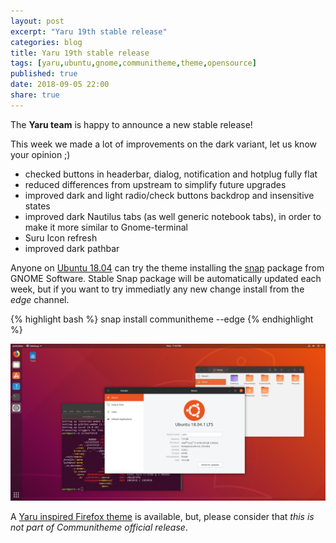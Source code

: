 ```yaml
---
layout: post
excerpt: "Yaru 19th stable release"
categories: blog
title: Yaru 19th stable release
tags: [yaru,ubuntu,gnome,communitheme,theme,opensource]
published: true
date: 2018-09-05 22:00
share: true
---
```


The **Yaru team** is happy to announce a new stable release!

This week we made a lot of improvements on the dark variant, let us know your opinion ;)

- checked buttons in headerbar, dialog, notification and hotplug fully flat
- reduced differences from upstream to simplify future upgrades
- improved dark and light radio/check buttons backdrop and insensitive states
- improved dark Nautilus tabs (as well generic notebook tabs), in order to make it more similar to Gnome-terminal
- Suru Icon refresh
- improved dark pathbar

Anyone on [Ubuntu 18.04](https://www.ubuntu.com/download/desktop) can try the theme installing the [snap](https://snapcraft.io/communitheme) package from GNOME Software.
Stable Snap package will be automatically updated each week, but if you want to try immediatly any new change install from the *edge* channel.

{% highlight bash %}
snap install communitheme --edge
{% endhighlight %}

![yaru-release-pic](/images/ubuntu-yaru.png)


A [Yaru inspired Firefox theme](https://color.firefox.com/?theme=XQAAAALtAAAAAAAAAABBKYhm849SCiazH1KEGccwS-xNVAWBveAusLC2VAlvlSjJ6UJSeqAgCYbdwa_-rV70IROd68eEot6ey6DBD6clRBXp1e7Wbm3jkhhZsTB6iGtxUNA9rD_f7WkYu4v4RFB_XR74DFyPAFWYVQkUMNbL2Mo2sQa9jDMc35kqQOoJm4_aT6Dkc9xrEV6O_-5hkDwOlMzIcFLFRtRxRaGEyH-y4Be72Vgc9j_f_vkOgA) is available, but, please consider that *this is not part of Communitheme official release*.
